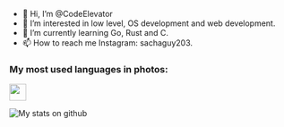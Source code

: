 - 👋 Hi, I’m @CodeElevator
- 👀 I’m interested in low level, OS development and web development.
- 🌱 I’m currently learning Go, Rust and C.
- 📫 How to reach me Instagram: sachaguy203.

### My most used languages in photos:

<code><img height="30" src="https://avatars.githubusercontent.com/u/1525981?s=200&v=4"/></code>

<img alt="My stats on github" src="https://github-readme-stats-git-masterrstaa-rickstaa.vercel.app/api?username=CodeElevator&show_icons=true&hide_border=true&theme=tokyonight"/>

<!---
CodeElevator/CodeElevator is a ✨ special ✨ repository because its `README.md` (this file) appears on your GitHub profile.
You can click the Preview link to take a look at your changes.
--->
